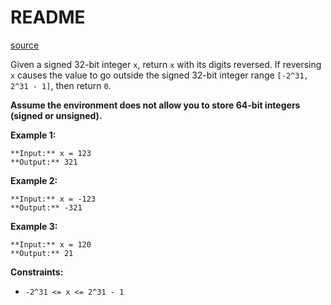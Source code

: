 # README #
[source](https://leetcode.com/problems/reverse-integer/)

Given a signed 32-bit integer `x`, return `x` with its digits reversed. If reversing `x` causes the value to go outside the signed 32-bit integer range `[-2^31, 2^31 - 1]`, then return `0`.

**Assume the environment does not allow you to store 64-bit integers (signed or unsigned).**


**Example 1:**

```
**Input:** x = 123
**Output:** 321
```

**Example 2:**

```
**Input:** x = -123
**Output:** -321
```

**Example 3:**

```
**Input:** x = 120
**Output:** 21
```


**Constraints:**


+ `-2^31 <= x <= 2^31 - 1`


